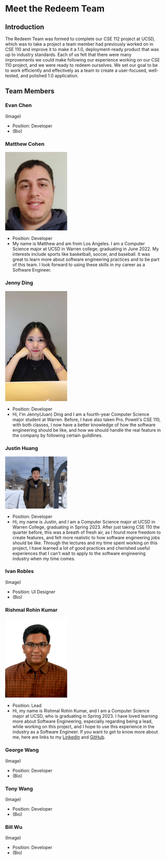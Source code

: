 # Meet the Redeem Team

## Introduction

The Redeem Team was formed to complete our CSE 112 project at UCSD, which was to take a project a team member had previously worked on in CSE 110 and improve it to make it a 1.0, deployment-ready product that was up to industry standards. Each of us felt that there were many improvements we could make following our experience working on our CSE 110 project, and we were ready to redeem ourselves. We set our goal to be to work efficiently and effectively as a team to create a user-focused, well-tested, and polished 1.0 application.

## Team Members

### Evan Chen
(Image)
- Position: Developer
- (Bio)

### Matthew Cohen
<img src="../source/v1/assets/img/team/matthew.jpg" alt="Matthew Cohen" width="200"><br>
- Position: Developer
- My name is Matthew and am from Los Angeles. I am a Computer Science major at UCSD in Warren college, graduating in June 2022. My interests include sports like basketball, soccer, and baseball. It was great to learn more about software engineering practices and to be part of this team. I look forward to using these skills in my career as a Software Engineer.

### Jenny Ding
<img src="../source/v1/assets/img/team/jenny.jpg" alt="Juan Ding" width="200"><br>
- Position: Developer
- Hi, I'm Jenny(Juan) Ding and I am a fourth-year Computer Science major student at Warren. Before, I have also taken Pro. Powell's CSE 110, with both classes, I now have a better knowledge of how the software engineering should be like, and how we should handle the real feature in the company by following certain guildlines.

### Justin Huang
<img src="../source/v1/assets/img/team/justin.png" alt="Justin Huang" width="200"><br>
- Position: Developer
- Hi, my name is Justin, and I am a Computer Science major at UCSD in Warren College, graduating in Spring 2023. After just taking CSE 110 the quarter before, this was a breath of fresh air, as I found more freedom to create features, and felt more realistic to how software engineering jobs should be like. Through the lectures and my time spent working on this project, I have learned a lot of good practices and cherished useful experiences that I can't wait to apply to the software engineering industry when my time comes. 

### Ivan Robles
(Image)
- Position: UI Designer
- (Bio)

### Rishmal Rohin Kumar
<img src="../source/v1/assets/img/team/rishmal.jpg" alt="Rishmal Rohin Kumar" width="200"><br>
- Position: Lead
- Hi, my name is Rishmal Rohin Kumar, and I am a Computer Science major at UCSD, who is graduating in Spring 2023. I have loved learning more about Software Engineering, especially regarding being a lead, while working on this project, and I hope to use this experience in the industry as a Software Engineer. If you want to get to know more about me, here are links to my [LinkedIn](https://www.linkedin.com/in/rishmal-rohin-kumar/) and [GitHub](https://github.com/RishmalRohinkumar).

### George Wang
(Image)
- Position: Developer
- (Bio)

### Tony Wang
(Image)
- Position: Developer
- (Bio)

### Bill Wu
(Image)
- Position: Developer
- (Bio)
